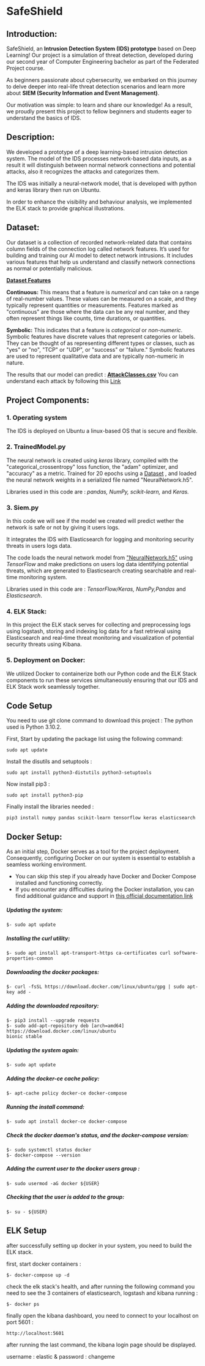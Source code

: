 # SafeShield 
## Introduction:
SafeShield, an **Intrusion Detection System (IDS) prototype** based on Deep Learning!
Our project is a simulation of threat detection, developed during our second year of Computer
Engineering bachelor as part of the Federated Project course.

As beginners passionate about cybersecurity, we embarked on this journey to delve deeper into
real-life threat detection scenarios and learn more about **SIEM (Security Information and Event
Management)**.

Our motivation was simple: to learn and share our knowledge! As a result, we proudly present
this project to fellow beginners and students eager to understand the basics of IDS.

## Description:
We developed a prototype of a deep learning-based intrusion detection system. 
The model of the IDS processes network-based data inputs, as a result it will distinguish 
between normal network connections and potential attacks, also it recognizes the attacks and
categorizes them.

The IDS was initially a neural-network model, that is developed with python and keras library
then run on Ubuntu.

In order to enhance the visibility and behaviour analysis, we implemented the ELK stack to 
provide graphical illustrations.


## Dataset:
Our dataset is a collection of recorded network-related data that contains column fields of the
connection log called network features. It’s used for building and training our AI model to detect
network intrusions. It includes various features that help us understand and classify network
connections as normal or potentially malicious.

  [**Dataset Features**](https://drive.google.com/file/d/1wL-fa94_UrBMrirEOCV1v3bvMu4gvRrm/view?usp=sharing)

  **Continuous:** This means that a feature is _numerical_ and can take on a range of real-number
  values. These values can be measured on a scale, and they typically represent quantities or
  measurements. Features marked as "continuous" are those where the data can be any real
  number, and they often represent things like counts, time durations, or quantities.

  **Symbolic:** This indicates that a feature is _categorical_ or _non-numeric_. Symbolic features have
  discrete values that represent categories or labels. They can be thought of as representing
  different types or classes, such as "yes" or "no", "TCP" or "UDP", or "success" or "failure."
  Symbolic features are used to represent qualitative data and are typically non-numeric in nature.

The results that our model can predict : [**AttackClasses.csv**](https://github.com/harbaouiwiem/SafeShield/blob/main/AttackClasses.csv)
You can understand each attack by following this [Link](https://archive.ll.mit.edu/ideval/docs/attackDB.html)

## Project Components: 
### 1. Operating system 
The IDS is deployed on Ubuntu a linux-based OS that is secure and flexible.

### 2. TrainedModel.py
The neural network is created using _keras_ library, compiled with the "categorical_crossentropy" 
loss function, the "adam" optimizer, and "accuracy" as a metric.
Trained for 20 epochs using a [Dataset](https://github.com/harbaouiwiem/SafeShield/blob/main/DataSet.csv) , and loaded the neural network weights in a serialized
file named "NeuralNetwork.h5".

Libraries used in this code are : _pandas, NumPy, scikit-learn,_ and _Keras._

### 3. Siem.py
In this code we will see if the model we created will predict wether the network is safe or not 
by giving it users logs. 

It integrates the IDS with Elasticsearch  for logging and monitoring security threats in users
logs data.

The code loads the neural network model from ["NeuralNetwork.h5"](https://github.com/harbaouiwiem/SafeShield/blob/main/Trained_Model.h5) using _TensorFlow_ and make
predictions on users log data identifying potential threats, which are generated to Elasticsearch creating searchable and real-time monitoring system.

Libraries used in this code are : _TensorFlow/Keras, NumPy,Pandas_ and _Elasticsearch_.

### 4. ELK Stack:
In this project the ELK stack serves for collecting and preprocessing logs using logstash,
storing and indexing log data for a fast retrieval using Elasticsearch and real-time threat
monitoring and visualization of potential security threats using Kibana.

### 5. Deployment on Docker:
We utilized Docker to containerize both our Python code and the ELK Stack components to 
run these services simultaneously ensuring that our IDS and ELK Stack work seamlessly together.

## Code Setup 
You need to use git clone command to download this project : 
The python used is Python 3.10.2.
 
First, Start by updating the package list using the following command:
  ```
  sudo apt update
   ```
Install the disutils and setuptools :
  ```
 sudo apt install python3-distutils python3-setuptools
  ```
Now install pip3 :
 ``` 
sudo apt install python3-pip
  ```

Finally install the libraries needed : 
  ```
 pip3 install numpy pandas scikit-learn tensorflow keras elasticsearch
  ```

## Docker Setup:
As an initial step, Docker serves as a tool for the project deployment. Consequently, configuring
Docker on our system is essential to establish a seamless working environment.

+ You can skip this step if you already have Docker and Docker Compose installed and
functioning correctly.
+ If you encounter any difficulties during the Docker installation, you can find additional guidance
and support in [this official documentation link](https://docs.docker.com/engine/install/ubuntu/?fbclid=IwAR0JRdUbtYO2df1fhNxFVT7FgHShykMza1hpBCMc6tXnya34lkO9ZLNQJoY)

##### Updating the system:
```
$- sudo apt update
```
##### Installing the curl utility:
```
$- sudo apt install apt-transport-https ca-certificates curl software-properties-common
```
##### Downloading the docker packages:
```
$- curl -fsSL https://download.docker.com/linux/ubuntu/gpg | sudo apt-key add -
```
##### Adding the downloaded repository:
```
$- pip3 install --upgrade requests
$- sudo add-apt-repository deb [arch=amd64] https://download.docker.com/linux/ubuntu
bionic stable
```
##### Updating the system again:
```
$- sudo apt update
```
##### Adding the docker-ce cache policy:
```
$- apt-cache policy docker-ce docker-compose
```
##### Running the install command:
```
$- sudo apt install docker-ce docker-compose
```
##### Check the docker daemon's status, and the docker-compose version:
```
$- sudo systemctl status docker
$- docker-compose --version
```
##### Adding the current user to the docker users group :
```
$- sudo usermod -aG docker ${USER}
```
##### Checking that the user is added to the group:
```
$- su - ${USER}
```
## ELK Setup 

 after successfully setting up docker in your system, you need to build the ELK stack.

 first, start docker containers : 
 ```
 $- docker-compose up -d
 ```
 check the elk stack's health, and after running the following command you need to see
 the 3 containers of elasticsearch, logstash and kibana running : 
 ```  
 $- docker ps
 ```
 finally open the kibana dashboard, you need to connect to your localhost on port 5601 :
 ```  
 http://localhost:5601
 ```
 after running the last command, the kibana login page should be displayed.
    
 username : elastic & password : changeme 




